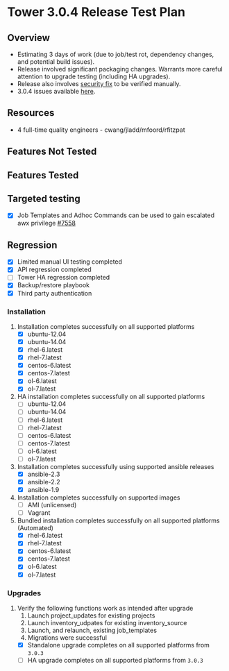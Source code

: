 # Tower 3.0.4 Release Test Plan

## Overview

* Estimating 3 days of work (due to job/test rot, dependency changes, and potential build issues).
* Release involved significant packaging changes. Warrants more careful attention to upgrade testing (including HA upgrades).
* Release also involves [security fix](https://github.com/ansible/ansible-tower/issues/7558) to be verified manually.
* 3.0.4 issues available [here](https://github.com/ansible/ansible-tower/issues?q=is%3Aopen+is%3Aissue+milestone%3Arelease_3.0.4).

## Resources
* 4 full-time quality engineers - cwang/jladd/mfoord/rfitzpat

## Features Not Tested

## Features Tested

## Targeted testing

* [x] Job Templates and Adhoc Commands can be used to gain escalated awx privilege [#7558](https://github.com/ansible/ansible-tower/issues/7558)

## Regression
* [x] Limited manual UI testing completed
* [x] API regression completed
* [ ] Tower HA regression completed
* [x] Backup/restore playbook
* [x] Third party authentication

### Installation
1. Installation completes successfully on all supported platforms
    * [x] ubuntu-12.04
    * [x] ubuntu-14.04
    * [x] rhel-6.latest
    * [x] rhel-7.latest
    * [x] centos-6.latest
    * [x] centos-7.latest
    * [x] ol-6.latest
    * [x] ol-7.latest
1. HA installation completes successfully on all supported platforms
    * [ ] ubuntu-12.04
    * [ ] ubuntu-14.04
    * [ ] rhel-6.latest
    * [ ] rhel-7.latest
    * [ ] centos-6.latest
    * [ ] centos-7.latest
    * [ ] ol-6.latest
    * [ ] ol-7.latest
1. Installation completes successfully using supported ansible releases
    * [x] ansible-2.3
    * [x] ansible-2.2
    * [x] ansible-1.9
1. Installation completes successfully on supported images
    * [ ] AMI (unlicensed)
    * [ ] Vagrant
1. Bundled installation completes successfully on all supported platforms (Automated)
    * [x] rhel-6.latest
    * [x] rhel-7.latest
    * [x] centos-6.latest
    * [x] centos-7.latest
    * [x] ol-6.latest
    * [x] ol-7.latest

### Upgrades
1. Verify the following functions work as intended after upgrade
    1. Launch project_updates for existing projects
    1. Launch inventory_udpates for existing inventory_source
    1. Launch, and relaunch, existing job_templates
    1. Migrations were successful
    * [x] Standalone upgrade completes on all supported platforms from `3.0.3`
    * [ ] HA upgrade completes on all supported platforms from `3.0.3`
